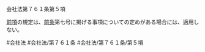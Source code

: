 会社法第７６１条第５項

[前項](会社法＿＿＿＿第７６１条第４項)の規定は、[前条](会社法＿＿＿＿第７６０条第１項)第七号に掲げる事項についての定めがある場合には、適用しない。

#会社法
#会社法/第７６１条
#会社法/第７６１条/第５項
